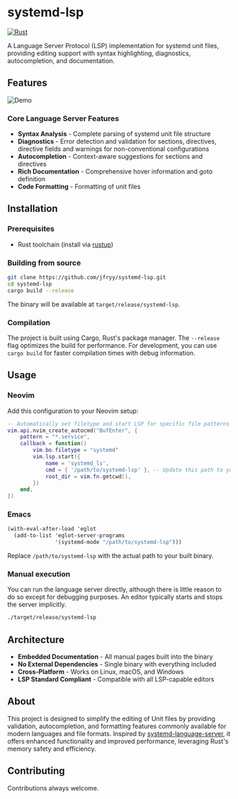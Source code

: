 # systemd-lsp

[![Rust](https://github.com/jfryy/systemd-lsp/workflows/Rust/badge.svg)](https://github.com/jfryy/systemd-lsp/actions/workflows/rust.yml)

A Language Server Protocol (LSP) implementation for systemd unit files, providing editing support with syntax highlighting, diagnostics, autocompletion, and documentation.

## Features

![Demo](examples/demo.gif)

### Core Language Server Features

- **Syntax Analysis** - Complete parsing of systemd unit file structure
- **Diagnostics** - Error detection and validation for sections, directives, directive fields and warnings for non-conventional configurations
- **Autocompletion** - Context-aware suggestions for sections and directives
- **Rich Documentation** - Comprehensive hover information and goto definition
- **Code Formatting** - Formatting of unit files

## Installation

### Prerequisites

- Rust toolchain (install via [rustup](https://rustup.rs/))

### Building from source

```bash
git clone https://github.com/jfryy/systemd-lsp.git
cd systemd-lsp
cargo build --release
```

The binary will be available at `target/release/systemd-lsp`.

### Compilation

The project is built using Cargo, Rust's package manager. The `--release` flag optimizes the build for performance. For development, you can use `cargo build` for faster compilation times with debug information.

## Usage

### Neovim

Add this configuration to your Neovim setup:
```lua
-- Automatically set filetype and start LSP for specific file patterns
vim.api.nvim_create_autocmd("BufEnter", {
    pattern = "*.service",
    callback = function()
        vim.bo.filetype = "systemd"
        vim.lsp.start({
            name = 'systemd_ls',
            cmd = { '/path/to/systemd-lsp' }, -- Update this path to your systemd-lsp binary
            root_dir = vim.fn.getcwd(),
        })
    end,
})
```

### Emacs
```scheme
(with-eval-after-load 'eglot
  (add-to-list 'eglot-server-programs
               '(systemd-mode "/path/to/systemd-lsp")))
```

Replace `/path/to/systemd-lsp` with the actual path to your built binary.

### Manual execution

You can run the language server directly, although there is little reason to do so except for debugging purposes. An editor typically starts and stops the server implicitly.

```bash
./target/release/systemd-lsp
```

## Architecture
- **Embedded Documentation** - All manual pages built into the binary
- **No External Dependencies** - Single binary with everything included
- **Cross-Platform** - Works on Linux, macOS, and Windows
- **LSP Standard Compliant** - Compatible with all LSP-capable editors


## About
This project is designed to simplify the editing of Unit files by providing validation, autocompletion, and formatting features commonly available for modern languages and file formats. Inspired by [systemd-language-server](https://github.com/psacawa/systemd-language-server), it offers enhanced functionality and improved performance, leveraging Rust's memory safety and efficiency.

## Contributing
Contributions always welcome.


